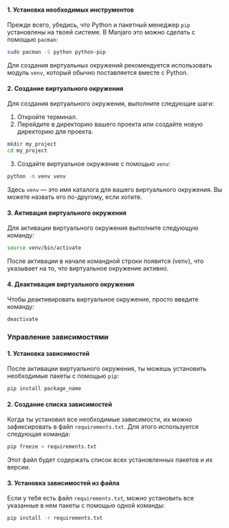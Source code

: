#### 1. Установка необходимых инструментов

Прежде всего, убедись, что Python и пакетный менеджер `pip` установлены на твоей системе. В Manjaro это можно сделать с помощью `pacman`:

```bash
sudo pacman -S python python-pip
```

Для создания виртуальных окружений рекомендуется использовать модуль `venv`, который обычно поставляется вместе с Python.

#### 2. Создание виртуального окружения

Для создания виртуального окружения, выполните следующие шаги:

1. Откройте терминал.
2. Перейдите в директорию вашего проекта или создайте новую директорию для проекта.

```bash
mkdir my_project
cd my_project
```

3. Создайте виртуальное окружение с помощью `venv`:

```bash
python -m venv venv
```

Здесь `venv` — это имя каталога для вашего виртуального окружения. Вы можете назвать его по-другому, если хотите.

#### 3. Активация виртуального окружения

Для активации виртуального окружения выполните следующую команду:

```bash
source venv/bin/activate
```

После активации в начале командной строки появится (venv), что указывает на то, что виртуальное окружение активно.

#### 4. Деактивация виртуального окружения

Чтобы деактивировать виртуальное окружение, просто введите команду:

```bash
deactivate
```

### Управление зависимостями

#### 1. Установка зависимостей

После активации виртуального окружения, ты можешь установить необходимые пакеты с помощью `pip`:

```bash
pip install package_name
```

#### 2. Создание списка зависимостей

Когда ты установил все необходимые зависимости, их можно зафиксировать в файл `requirements.txt`. Для этого используется следующая команда:

```bash
pip freeze > requirements.txt
```

Этот файл будет содержать список всех установленных пакетов и их версии.

#### 3. Установка зависимостей из файла

Если у тебя есть файл `requirements.txt`, можно установить все указанные в нем пакеты с помощью одной команды:

```bash
pip install -r requirements.txt
```

